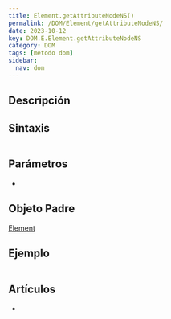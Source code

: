```yaml
---
title: Element.getAttributeNodeNS()
permalink: /DOM/Element/getAttributeNodeNS/
date: 2023-10-12
key: DOM.E.Element.getAttributeNodeNS
category: DOM
tags: [metodo dom]
sidebar:
  nav: dom
---
```


## Descripción


## Sintaxis


```javascript

```


## Parámetros

- 

## Objeto Padre


[Element](https://www.w3api.com/DOM/Element/)


## Ejemplo


```javascript

```


## Artículos

- 
